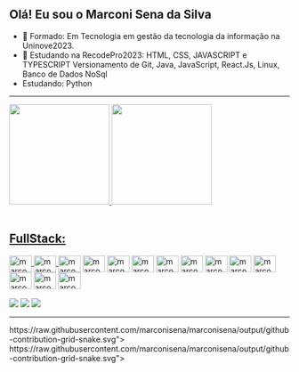 ## Olá! Eu sou o Marconi Sena da Silva

- 🔭 Formado:  Em  Tecnologia em gestão da tecnologia da informação na Uninove2023.
- 🌱 Estudando na RecodePro2023: HTML, CSS, JAVASCRIPT e TYPESCRIPT Versionamento de Git, Java, JavaScript, React.Js, Linux, Banco de Dados NoSql
-  Estudando: Python


<hr>
<div>
  <a href="https://github.com/marconisena/">
  <img height="180em" src="https://github-readme-stats.vercel.app/api?username=marconisena&show_icons=true&theme=dracula&include_all_commits=true&count_private=true"/>
  <img height="180em" src="https://github-readme-stats.vercel.app/api/top-langs/?username=marconisena&layout=compact&langs_count=16&theme=dracula"/>
</div>
    
<div style="display: inline_block"><br>
  <h2>FullStack:</h2>
<img align="center" alt="marconi-bootstrap" height="30" width="40" src="https://cdn.jsdelivr.net/gh/devicons/devicon/icons/bootstrap/bootstrap-original.svg"> 
  <img align="center" alt="marconi-PS" height="30" width="40" src="https://skillicons.dev/icons?i=github" />
</a>
<img align="center" alt="marconi-JS" height="30" width="40" src="https://cdn.jsdelivr.net/gh/devicons/devicon/icons/javascript/javascript-plain.svg"> 
<img align="center" alt="marconi-CSS" height="30" width="40" src="https://cdn.jsdelivr.net/gh/devicons/devicon/icons/css3/css3-original.svg"> 
<img align="center" alt="marconi-Html" height="30" width="40" src="https://cdn.jsdelivr.net/gh/devicons/devicon/icons/html5/html5-original.svg">
<img align="center" alt="marconi-Java" height="30" width="40" src="https://cdn.jsdelivr.net/gh/devicons/devicon/icons/java/java-original.svg"> 
<img align="center" alt="marconi-Linux" height="30" width="40" src="https://cdn.jsdelivr.net/gh/devicons/devicon/icons/linux/linux-original.svg"> 
<img align="center" alt="marconi-mongodb" height="30" width="40" src="https://cdn.jsdelivr.net/gh/devicons/devicon/icons/mongodb/mongodb-original.svg">  
<img align="center" alt="marconi-Mysql" height="30" width="40" src="https://cdn.jsdelivr.net/gh/devicons/devicon/icons/mysql/mysql-original.svg"> 
<img align="center" alt="marconi-Nodejs" height="30" width="40" src="https://cdn.jsdelivr.net/gh/devicons/devicon/icons/nodejs/nodejs-original.svg">
<img align="center" alt="marconi-py" height="30" width="40" src="https://cdn.jsdelivr.net/gh/devicons/devicon/icons/python/python-original.svg">  
<img align="center" alt="marconi-react" height="30" width="40" src="https://cdn.jsdelivr.net/gh/devicons/devicon/icons/react/react-original.svg">
<img align="center" alt="marconi-visualstudio" height="30" width="40" src="https://cdn.jsdelivr.net/gh/devicons/devicon/icons/visualstudio/visualstudio-plain.svg"> 
<img align="center" alt="marconi-PS" height="30" width="40" src="https://cdn.jsdelivr.net/gh/devicons/devicon/icons/vscode/vscode-original.svg">
<div> 
  <br>
  <a href="https://instagram.com/eu.silvamarconisenada" target="_blank"><img src="https://img.shields.io/badge/-Instagram-%23E4405F?style=for-the-badge&logo=instagram&logoColor=white" target="_blank"></a>
  <a href="https://www.linkedin.com/in/marconi-sena/" target="_blank"><img src="https://img.shields.io/badge/-LinkedIn-%230077B5?style=for-the-badge&logo=linkedin&logoColor=white" target="_blank"></a> 
  <a href="https://wa.me/5511947145203" target="_blank"><img src="https://img.shields.io/badge/WhatsApp-25D366?style=for-the-badge&logo=whatsapp&logoColor=white" target="_blank"></a>
  

 </div>

<hr>

<picture>
<source media="(prefers-color-scheme: light )" srcset="https://raw.githubusercontent.com/marconisena/marconisena/output/github-contribution-grid-snake-dark.svg">
https://raw.githubusercontent.com/marconisena/marconisena/output/github-contribution-grid-snake.svg">
https://raw.githubusercontent.com/marconisena/marconisena/output/github-contribution-grid-snake.svg">
</picture>


 





